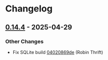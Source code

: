 # Changelog

## [0.14.4](https://github.com/RobinThrift/conveyor/releases/tag/v0.14.4) - 2025-04-29

### <!-- 6 -->Other Changes

- Fix SQLite build [04020869de](https://github.com/RobinThrift/conveyor/commit/04020869de9575233ef3d7a49f06904d189d322f) (Robin Thrift)

[0.14.4]: https://github.com/RobinThrift/conveyor/compare/v0.14.3..v0.14.4


